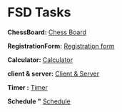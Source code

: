 # FSD Tasks

**ChessBoard:** [Chess Board](https://github.com/Tarun7386/ChessBoard)

**RegistrationForm:** [Registration form](https://github.com/Tarun7386/Registration-Form)

**Calculator:** [Calculator](https://github.com/Tarun7386/caluclator)

**client & server:** [Client & Server](https://github.com/Tarun7386/EAD-Lab)

**Timer :** [Timer](https://github.com/Tarun7386/EAD-Lab/blob/main/client/src/Components/Timer.jsx)

**Schedule "** [Schedule](https://github.com/Tarun7386/caluclator/blob/main/schedule.html)

